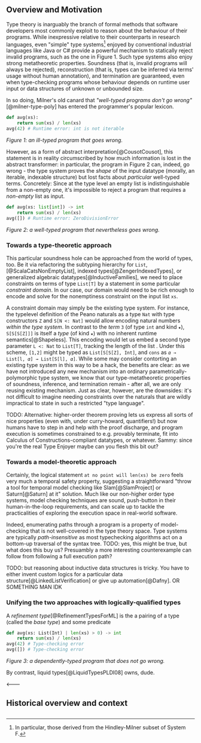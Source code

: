 ## Overview and Motivation

Type theory is inarguably the branch of formal methods that software developers
most commonly exploit to reason about the behaviour of their programs.  While
inexpressive relative to their counterparts in research languages, even
"simple" type systems[^1] enjoyed by conventional industrial languages like Java or
C# provide a powerful mechanism to statically reject invalid programs, such as
the one in Figure 1.  Such type systems also enjoy strong metatheoretic
properties.  Soundness (that is, invalid programs will always be rejected),
reconstruction (that is, types can be inferred via terms' usage without human
annotation), and termination are guaranteed, even when type-checking programs
whose behaviour depends on runtime user input or data structures of unknown or
unbounded size.  

In so doing, Milner's old canard
that _"well-typed programs don't go wrong"_[@milner-type-poly] has entered the
programmer's popular lexicon.

```python
def avg(xs):
    return sum(xs) / len(xs)
avg(42) # Runtime error: int is not iterable
```
_Figure 1: an ill-typed program that goes wrong._

However, as a form of abstract interpretation[@CousotCousot], this statement is
in reality circumscribed by how much information is lost in the abstract
transformer: in particular, the program in Figure 2 can, indeed, go wrong - the
type system proves the _shape_ of the input datatype (morally, an iterable,
indexable structure) but lost facts about _particular_ well-typed terms.
Concretely: Since at the type level an empty list is indistinguishable from a
non-empty one, it's impossible  to reject a program that requires a _non-empty_
list as input.

```python
def avg(xs: list[int]) -> int
    return sum(xs) / len(xs)
avg([]) # Runtime error: ZeroDivisionError
```
_Figure 2: a well-typed program that nevertheless goes wrong._

### Towards a type-theoretic approach

This particular soundness hole can be approached from the world of types, too.
Be it via refactoring the subtyping hierarchy for `List`,
[@ScalaCatsNonEmptyList], indexed types[@ZengerIndexedTypes], or generalized
algebraic datatypes[@InductiveFamilies], we need to place constraints on terms
of type `List[T]` by a statement in some particular _constraint domain_. In our
case, our domain would need to be rich enough to encode and solve for the
nonemptiness constraint on the input list `xs`.

A constraint domain may simply be the existing type system.  For instance, the
typelevel definition of the Peano naturals as a type `Nat` with type
constructors `Z` and `S[N <: Nat]` would allow encoding natural numbers _within
the type system_.  In contrast to the _term_ `3` (of type `int` and kind `★`),
`S[S[S[Z]]]` is itself a _type_ (of kind `★`) with no inherent runtime
semantics[@Shapeless].  This encoding would let us embed a second type parameter
`L <: Nat` to `List[T]`, tracking the length of the list .  Under this scheme,
`[1,2]` might be typed as `List[S[S[Z], Int]`, and `cons` as `𝛼 → List[l, 𝛼] →
List[S[l], 𝛼]`.  While some may consider contorting an existing type system in
this way to be a hack, the benefits are clear: as we have not introduced any
new mechanism into an ordinary parametrically-polymorphic type system, we know
that our type-metatheoretic properties of soundness, inference, and termination
remain - after all, we are only reusing existing mechanism.  Just as clear,
however, are the downsides: it's not difficult to imagine needing constraints
over the naturals that are wildly impractical to state in such a restricted
"type language".

TODO: Alternative: higher-order theorem proving lets us express all sorts of
nice properties (even with, under curry-howard, quantifiers!) but now humans
have to step in and help with the proof discharge, and program execution is
sometimes constrained to e.g. provably terminate, fit into Calculus of
Constructions-compliant datatypes, or whatever.  Sammy: since you're the real
Type Enjoyer maybe can you flesh this bit out?

### Towards a model-theoretic approach

Certainly, the logical statement `at no point will len(xs) be zero` feels very
much a temporal safety property, suggesting a straightforward "throw a tool for
temporal model checking like Slam[@SlamProject] or Saturn[@Saturn] at it"
solution.  Much like our non-higher order type systems, model checking
techniques are sound, push-button in their human-in-the-loop requirements, and
can scale up to tackle the practicalities of exploring the execution space in
real-world software.

Indeed, enumerating paths through a program is a property of model-checking
that is not well-covered in the type theory space.  Type systems are typically
_path-insensitive_ as most typechecking algorithms act on a bottom-up traversal
of the syntax tree.  TODO: yes, this might be true, but what does this buy us?
Presuambly a more interesting counterexample can follow from following a full
execution path?

TODO: but reasoning about inductive data structures is tricky.  You have to
either invent custom logics for a particular data
structure[@LinkedListVerification] or give up automation[@Dafny]. OR
SOMETHING MAN IDK

### Unifying the two approaches with logically-qualified types

A _refinement type_[@RefinementTypesForML] is the a pairing of a type (called
the _base type_) and some predicate 

```python
def avg(xs: List(Int) | len(xs) > 0) -> int
    return sum(xs) / len(xs)
avg(42) # Type-checking error
avg([]) # Type-checking error
```
_Figure 3: a dependently-typed program that does not go wrong._


By contrast, liquid types[@LiquidTypesPLDI08] owns, dude.

<---


## Historical overview and context

## 

[^1]: In particular, those derived from the Hindley-Milner subset of System F.
